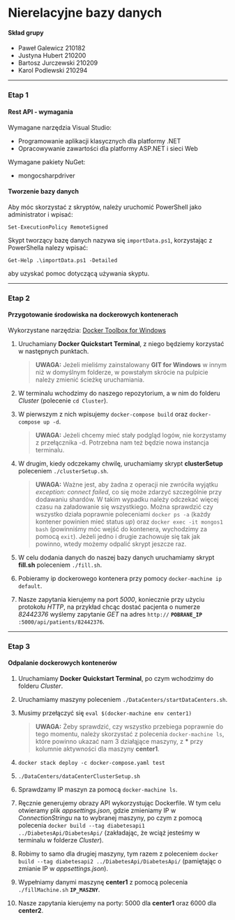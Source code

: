 # Nierelacyjne bazy danych

#### Skład grupy

- Paweł Galewicz 210182
- Justyna Hubert 210200
- Bartosz Jurczewski 210209
- Karol Podlewski 210294

------------

### Etap 1

#### Rest API - wymagania

Wymagane narzędzia Visual Studio:

- Programowanie aplikacji klasycznych dla platformy .NET
- Opracowywanie zawartości dla platformy ASP&#46;NET i sieci Web

Wymagane pakiety NuGet:

- mongocsharpdriver

#### Tworzenie bazy danych

Aby móc skorzystać z skryptów, należy uruchomić PowerShell jako administrator i wpisać:

```pwsh
Set-ExecutionPolicy RemoteSigned
```

Skypt tworzący bazę danych nazywa się `importData.ps1`, korzystając z PowerShella nalezy wpisać:

```pwsh
Get-Help .\importData.ps1 -Detailed
```

aby uzyskać pomoc dotyczącą używania skyptu.

------------

### Etap 2

#### Przygotowanie środowiska na dockerowych kontenerach

Wykorzystane narzędzia: [Docker Toolbox for Windows](https://download.docker.com/win/stable/DockerToolbox.exe)

1. Uruchamiany __Docker Quickstart Terminal__, z niego będziemy korzystać w następnych punktach.
   > __UWAGA:__ Jeżeli mieliśmy zainstalowany __GIT for Windows__ w innym niż w domyślnym folderze, w powstałym skrócie na pulpicie należy zmienić ścieżkę uruchamiania.

2. W terminalu wchodzimy do naszego repozytorium, a w nim do folderu _Cluster_ (polecenie `cd Cluster`).

3. W pierwszym z nich wpisujemy
`docker-compose build` oraz `docker-compose up -d`.
   > __UWAGA:__ Jeżeli chcemy mieć stały podgląd logów, nie korzystamy z przełącznika -d. Potrzebna nam też będzie nowa instancja terminalu.

4. W drugim, kiedy odczekamy chwilę, uruchamiamy skrypt __clusterSetup__ poleceniem `./clusterSetup.sh`.
   > __UWAGA:__ Ważne jest, aby żadna z operacji nie zwróciła wyjątku _exception: connect failed_,  co się może zdarzyć szczególnie przy dodawaniu shardów. W takim wypadku należy odczekać więcej czasu na załadowanie się wszystkiego. Można sprawdzić czy wszystko działa poprawnie poleceniami `docker ps -a` (każdy kontener powinien mieć status _up_) oraz `docker exec -it mongos1 bash` (powinniśmy móc wejść do kontenera, wychodzimy za pomocą `exit`). Jeżeli jedno i drugie zachowuje się tak jak powinno, wtedy możemy odpalić skrypt jeszcze raz.

5. W celu dodania danych do naszej bazy danych uruchamiamy skrypt __fill.sh__ poleceniem `./fill.sh`.

6. Pobieramy ip dockerowego kontenera przy pomocy `docker-machine ip default`.

7. Nasze zapytania kierujemy na port _5000_, koniecznie przy użyciu protokołu _HTTP_, na przykład chcąc dostać pacjenta o numerze _82442376_ wyślemy zapytanie _GET_ na adres `http://` __`POBRANE_IP`__ `:5000/api/patients/82442376`.

------------

### Etap 3

#### Odpalanie dockerowych kontenerów

1. Uruchamiamy __Docker Quickstart Terminal__, po czym wchodzimy do folderu _Cluster_.

2. Uruchamiamy maszyny poleceniem `./DataCenters/startDataCenters.sh`.

3. Musimy przełączyć się `eval $(docker-machine env center1)`
   > __UWAGA:__ Żeby sprawdzić, czy wszystko przebiega poprawnie do tego momentu, należy skorzystać z polecenia `docker-machine ls`, które powinno ukazać nam 3 działąjące maszyny, z __\*__ przy kolumnie aktywności dla maszyny __center1__.

4. `docker stack deploy -c docker-compose.yaml test`

5. `./DataCenters/dataCenterClusterSetup.sh`

6. Sprawdzamy IP maszyn za pomocą `docker-machine ls`.

7. Ręcznie generujemy obrazy API wykorzystując Dockerfile. W tym celu otwieramy plik _appsettings.json_, gdzie zmieniamy IP w _ConnectionStringu_ na to wybranej maszyny, po czym z pomocą polecenia `docker build --tag diabetesapi1 ../DiabetesApi/DiabetesApi/` (zakładając, że wciąż jesteśmy w terminalu w folderze _Cluster_).

8. Robimy to samo dla drugiej maszyny, tym razem z poleceniem `docker build --tag diabetesapi2 ../DiabetesApi/DiabetesApi/` (pamiętając o zmianie IP w _appsettings.json_).

9. Wypełniamy danymi maszynę __center1__ z pomocą polecenia `./fillMachine.sh` __`IP_MASZNY`__.

10. Nasze zapytania kierujemy na porty: 5000 dla  __center1__ oraz 6000 dla  __center2__.
